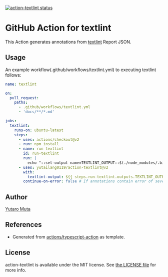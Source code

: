 <a href="https://github.com/yutailang0119/action-textlint/actions"><img alt="action-textlint status" src="https://github.com/yutailang0119/action-textlint/workflows/build-test/badge.svg"></a>

# GitHub Action for textlint

This Action generates annotations from [textlint](https://textlint.github.io) Report JSON.

## Usage

An example workflow(.github/workflows/textlint.yml) to executing textlint follows:

```yml
name: textlint

on:
  pull_request:
    paths:
      - .github/workflows/textlint.yml
      - 'docs/**/*.md'

jobs:
  textlint:
    runs-on: ubuntu-latest
    steps:
      - uses: actions/checkout@v2
      - run: npm install
      - name: run textlint
        id: run-textlint
        run: |
          echo "::set-output name=TEXTLINT_OUTPUT::$(./node_modules/.bin/textlint 'docs/**/*.md' -f json)"
      - uses: yutailang0119/action-textlint@v2
        with:
          textlint-output: ${{ steps.run-textlint.outputs.TEXTLINT_OUTPUT }}
        continue-on-error: false # If annotations contain error of severity, action-textlint exit 1.
```

## Author

[Yutaro Muta](https://github.com/yutailang0119)

## References

- Generated from [actions/typescript-action](https://github.com/actions/typescript-action) as template.

## License

action-textlint is available under the MIT license. See [the LICENSE file](./LICENSE) for more info.
